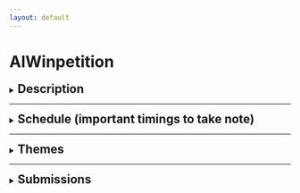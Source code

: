 ```yaml
---
layout: default
---
```


# AIWinpetition

<div>
  <details>
    <summary><h2 style="display: inline;">Description</h2></summary>
    <p>The AIWinpetition is an innovation competition conducted by BuildingBloCS.SG in collaboration with AISG. Throughout the competition, students will be able to team up and work on an idea which brings their skills from previous workshops together.
    </p>

    <p>Students will be given various themes to choose from and maximise their creative thinking and computational skills. Finally, various teams will be awarded titles and provided feedback on their ideas, including theme prizes and even some special awards!</p>

  </details>
</div>

---

<div>
  <details>
    <summary><h2 style="display: inline;">Schedule (important timings to take note)</h2></summary>
    <div>
      <br>

      <details>
        <summary><strong>(COMPLETED) Day 1</strong></summary>
        <br>
        <table>
          <tr>
            <th><strong>Timings</strong></th>
            <th><strong>Activity</strong></th>
            <th><strong>Description</strong></th>
          </tr>
          <tr>
            <td>0930-0950</td>
            <td>AIWinpetition Briefing</td>
            <td>Briefing would signify the official launch of the AIWinpetition with the release of the themes and announcement of prizes</td>
          </tr>
          <tr>
            <td>1400-1530</td>
            <td>Ideation Time</td>
            <td>Participants are to go into their breakout rooms and start ideating with their team</td>
          </tr>
          <tr>
            <td>1400-2359</td>
            <td>Consultations Slots Open</td>
            <td>Participants who are stuck in the ideation process can proceed to Discord #conference-consultation channel to get a ticket which books them a slot with one of the AI Workshop Speakers who would help them in the ideation process. <i>Note the speakers would not directly give you answers, but rather would prompt you in the right direction</i></td>
          </tr>
          <tr>
            <td><strong>By 2359</strong></td>
            <td><strong>Submission of Stage 1 submittables</strong></td>
            <td><strong>Participants are to submit their ideation documents through the Google Forms below before 2359 in order for them to qualify for stage 1 judging which has up to 400 points for grabs</strong></td>
          </tr>
        </table>
        <br>
        <small><i>Based on the current situations, the schedule is subjected to changes</i></small>
      </details>

      <br><br>

      <details>
        <summary><strong>(COMPLETED) Day 2</strong></summary>
        <br>
        <table>
          <tr>
            <th><strong>Timings</strong></th>
            <th><strong>Activity</strong></th>
            <th><strong>Description</strong></th>
          </tr>
          <tr>
            <td>0945-1045</td>
            <td>Teams work on second submission</td>
            <td>Teams are to work together in their breakout rooms on their prototype</td>
          </tr>
          <tr>
            <td>1445-1550</td>
            <td>Teams work on second submission</td>
            <td>Teams are to work together in their breakout rooms on their prototype</td>
          </tr>
          <tr>
            <td>1630-1745</td>
            <td>Teams work on second submission</td>
            <td>Teams are to work together in their breakout rooms on their prototype</td>
          </tr>
        </table>
        <br>
        <small><i>Based on the current situations, the schedule is subjected to changes</i></small>
      </details>

      <br><br>

      <details>
        <summary><strong>Day 3</strong></summary>
        <br>
        <table>
          <tr>
            <th><strong>Timings</strong></th>
            <th><strong>Activity</strong></th>
            <th><strong>Description</strong></th>
          </tr>
          <tr>
            <td>1025-1730</td>
            <td>Teams to work on final submission</td>
            <td>Teams are to work together in their breakout rooms on their prototype and video</td>
          </tr>
          <tr>
            <td>1100-1300</td>
            <td>Trivia 1</td>
            <td>Complete the following courses on BuildingBloCS Coursemology Website:
              <ul>
                <li>"Check Your Understanding: Face Recognition with Python"</li>
              </ul>
            </td>
          </tr>
          <tr>
            <td>1400-1430</td>
            <td>Games 1</td>
            <td><a href="https://research.google.com/semantris">Semantris</a> is a word association game powered by machine learning made by Google.
              <ul>
                <li>Part 1: List words related to the prompt as quickly as possible (Arcade Mode).</li>
                <li>Part 2: Summarise the technology behind Semantris in 150 words using advanced keywords related to machine learning.</li>
              </ul>
            </td>
          </tr>
          <tr>
            <td>1500-1600</td>
            <td>Trivia 2</td>
            <td>Complete the following courses on BuildingBloCS Coursemology Website:
              <ul>
                <li>"Check Your Understanding: Introduction to Machine Learning"</li>
                <li>"Check Your Understanding: Dino AI"</li>
                <li>"Check Your Understanding: Music with AI"</li>
              </ul>
            </td>
          </tr>
          <tr>
            <td>1630-1700</td>
            <td>Games 2</td>
            <td>More details to be released soon!</td>
          </tr>
        </table>
        <br>
        <small><i>Based on the current situations, the schedule is subjected to changes</i></small>
      </details>

      <br>
    </div>

  </details>
</div>

---

<div>
  <details>
    <summary><h2 style="display: inline;">Themes</h2></summary>
    <p>For AIWinpetition 2021, we have a total of 6 themes. For each of the themes, we have prepared a few guiding questions to help you in your ideation process.</p>
    <div>
      <details>
        <summary><strong>Travel the World</strong></summary>
        <br>
        <p>Guiding questions</p>
        <ul>
          <li>How can Singapore boost its tourism sector through AI?</li>
          <li>How can we replicate the fun of travelling?</li>
        </ul>
        <small><i>You do not need to follow or use any of the guiding questions if you do not want to</i></small>
      </details>

      <br><br>

      <details>
        <summary><strong>Gaming</strong></summary>
        <br>
        <p>Guiding questions</p>
        <ul>
          <li>How can AI make games more immersive?</li>
          <li>Can better scene renders be produced, maybe for AR?</li>
          <li>Can NPCs be more realistic? Maybe AI can explore the best ways to play a game?</li>
        </ul>
        <small><i>You do not need to follow or use any of the guiding questions if you do not want to</i></small>
      </details>

      <br><br>

      <details>
        <summary><strong>All about Music</strong></summary>
        <br>
        <p>Guiding questions</p>
        <ul>
          <li>Can AI create a new revolution of music?</li>
          <li>How can AI maintain and promote music culture?</li>
        </ul>
        <small><i>You do not need to follow or use any of the guiding questions if you do not want to</i></small>
      </details>

      <br><br>

      <details>
        <summary><strong>Team Bonding</strong></summary>
        <br>
        <p>Guiding questions</p>
        <ul>
          <li>Can AI boost relationships between families or friendships?</li>
          <li>Can AI improve team dynamics, or even productivity within teams?</li>
        </ul>
        <small><i>You do not need to follow or use any of the guiding questions if you do not want to</i></small>
      </details>

      <br><br>

      <details>
        <summary><strong>Escape from Earth</strong></summary>
        <br>
        <p>Guiding questions</p>
        <ul>
          <li>How can AI be explored in a space context?</li>
          <li>Can AI tackle space debris?</li>
          <li>Can AI be involved in processing data from satellites?</li>
        </ul>
        <small><i>You do not need to follow or use any of the guiding questions if you do not want to</i></small>
      </details>

      <br><br>

      <details>
        <summary><strong>Inspired by Hollywood</strong></summary>
        <br>
        <p>Guiding questions</p>
        <ul>
          <li>Can AI be used in filming or media production, in the Hollywood context?</li>
          <li>Relating to one movie/ film that you have seen, do you think AI can be used in their context? For eg: can AI be used in Harry Potter? </li>
        </ul>
        <small><i>You do not need to follow or use any of the guiding questions if you do not want to</i></small>
      </details>

      <br>

    </div>

  </details>
</div>

---

<div>
  <details>
    <summary><h2 style="display:inline;">Submissions</h2></summary>
    <br>
    <div>
      <details>
        <summary><strong>Final Submission (opens at 1645, closes at 2359)</strong></summary>
        <br>
        <p><strong>Submit your final prototype and pitch video by day 3, 2359 below.</strong> We will return the feedback and announce the results by Sunday, 2359.</p> 
        
        <p>This submission will be graded and up to 
          <ul>
            <li>
              <strong>400 points</strong> for the pitch video
              <ul>
                <li>Explain your idea fully in your pitch video.</li>
                <li>Do not upload your pitch video to the repository, just attach the file directly to the Google Form.</li>
              </ul>
            </li>
            <li>
              <strong>1000 points</strong> for the prototype
              <ul>
                <li>It is recommended to submit a supporting document alongside your prototype so we can understand the technology implemented and the justification for their use.</li>
                <li>Put your prototype and relevant documents in a Github repository, named <span style="color: red;">AIWinpetition3_TeamNumber_ProjectName</span>, and submit the repository link.</li>
              </ul>
            </li>
          </ul>
        </p>

        <p><u>Please note code and non-code options are allowed, but the main focus is for you to present your idea well</u>.</p>

        <p>Thank you and good luck!</p>

        <iframe src="https://docs.google.com/forms/d/e/1FAIpQLSeZBf5OwPFPgD1fGWGbjSRVMp8W7nKBaKLOlobkLvlfWlJwjw/viewform?embedded=true" width="640" height="1251" frameborder="0" marginheight="0" marginwidth="0">Loading…</iframe>
      </details>

      <br><br>

      <details>
        <summary><strong>Trivia 1 Submission (opens at 1130, closes at 1300)</strong></summary>
        <br>
        <p>Head over to <a href="https://go.buildingblocs.sg/coursemology">BuildingBloCS Coursemology Website</a> to and complete the following courses</p>
        <ul>
          <li><strong>Check Your Understanding: Face Recognition with Python</strong></li>
        </ul>

        <p>You can gain up to <strong>400 points</strong></p>

        <p>Please do this on the Coursemology Website <strong>before 1300</strong> as we would be taking the scores off there.</p>
      </details>

      <br><br>

      <details>
        <summary><strong>Games 1 Submission (opens at 1400, closes at 1430)</strong></summary>
        <br>
        <p><a href="https://research.google.com/semantris">Semantris</a> is a word association game powered by machine learning made by Google.</p>
        <ul>
          <li>Part 1: List words related to the prompt as quickly as possible (Arcade Mode).</li>
          <li>Part 2: Summarise the technology behind Semantris in 150 words using advanced keywords related to machine learning.</li>
        </ul>

        <p>You can gain up to <strong>400 points</strong></p>

        <p>Please submit your answers <a href="https://go.buildingblocs.sg/games/1">here</a> <strong>before 1430</strong></p>


      </details>

      <br><br>

      <details>
        <summary><strong>Trivia 2 Submission (opens at 1500, closes at 1600)</strong></summary>
        <br>
        <p>Head over to <a href="https://go.buildingblocs.sg/coursemology">BuildingBloCS Coursemology Website</a> to and complete the following courses</p>
        <ul>
          <li><strong>Check Your Understanding: Introduction to Machine Learning</strong></li>
          <li><strong>Check Your Understanding: Dino AI</strong></li>
          <li><strong>Check Your Understanding: Music with AI</strong></li>
        </ul>

        <p>You can gain up to <strong>400 points</strong></p>

        <p>Please do this on the Coursemology Website <strong>before 1600</strong> as we would be taking the scores off there.</p>
      </details>

      <br><br>



      <br>
    </div>

  </details>
</div>

---

<div>
  <details>
    <summary><h2 style="display:inline;">Prizes</h2></summary>
    <p>For AIWinpetition 2021, we have 3 types of prizes up for grabs!</p>
    <div>
      <details>
        <summary><strong>6 Theme Awards</strong></summary>
        <br>
        <p>At the end of the AIWinpetition, all submissions would be uploaded online for public voting. The team with the most votes for each theme would win the following prizes!</p>
        <ul>
          <li>BBCS T-shirt</li>
        </ul>
        <small><i>BuildingBloCS reserves the rights to change the prizes at any point in time</i></small>
      </details>

      <br><br>

      <details>
        <summary><strong>5 Point-Based Awards</strong></summary>
        <br>
        <p>Throughout the AIWinpetition, teams are able to win points through participation in various games and trivia on top of submitting of the daily submittables. The top 5 teams with the most points would win the following prizes!</p>
        <ul>
          <li>3 month <a href="https://codecombat.com">CodeCombat</a> subscription allowing access to more than 300 unique and exciting CodeCombat levels! (CS1 - CS6)</li>
        </ul>
        <small><i>BuildingBloCS reserves the rights to change the prizes at any point in time</i></small>
      </details>

      <br><br>

      <details>
        <summary><strong>3 Judges Choice Awards</strong></summary>
        <br>
        <p>On the last day, AISG would be judging the submissions from the various teams, and the top 3 teams chosen by AISG would win the following prizes!</p>
        <ul>
          <li>1 year <a href="https://learn.aisingapore.org">LearnAI subscription</a> allowing access to industry certified AI courses worth around $200+!</li>
        </ul>
        <small><i>BuildingBloCS reserves the rights to change the prizes at any point in time</i></small>
      </details>

      <br>

    </div>

  </details>
</div>

---

<div>
  <details>
    <summary><h2 style="display:inline;">Resources</h2></summary>
    <p>The organisers have compiled a list of resources <a href="https://go.buildingblocs.sg/winpetition/booklet/details">here</a>. Do use them wisely!</p>

    <p>On top of that if you require any help during the competition, feel free to get a ticket within our <a href="https://go.buildingblocs.sg/discord">Discord Server</a> (under #conference-consultation), and our organisers would be there to assist you.</p>

  </details>
</div>
